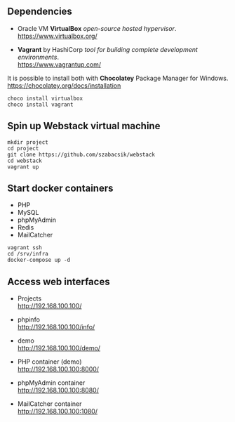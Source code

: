 ## Dependencies

* Oracle VM **VirtualBox** *open-source hosted hypervisor*.  
<https://www.virtualbox.org/>

* **Vagrant** by HashiCorp *tool for building complete development environments*.  
<https://www.vagrantup.com/>

It is possible to install both with **Chocolatey** Package Manager for Windows.  
<https://chocolatey.org/docs/installation>

```shell
choco install virtualbox
choco install vagrant
```

## Spin up **Webstack** virtual machine

```shell
mkdir project
cd project
git clone https://github.com/szabacsik/webstack
cd webstack
vagrant up
```

## Start **docker** containers
* PHP
* MySQL
* phpMyAdmin
* Redis
* MailCatcher

```shell
vagrant ssh
cd /srv/infra
docker-compose up -d
```

## Access web interfaces

* Projects  
<http://192.168.100.100/>

* phpinfo  
<http://192.168.100.100/info/>

* demo  
<http://192.168.100.100/demo/>

* PHP container (demo)  
<http://192.168.100.100:8000/>

* phpMyAdmin container  
<http://192.168.100.100:8080/>

* MailCatcher container  
<http://192.168.100.100:1080/>